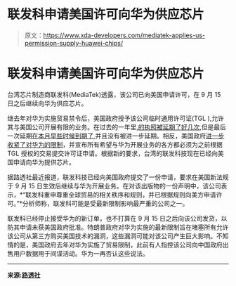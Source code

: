 # 联发科申请美国许可向华为供应芯片

> 原文：<https://www.xda-developers.com/mediatek-applies-us-permission-supply-huawei-chips/>

# 联发科申请美国许可向华为供应芯片

台湾芯片制造商联发科(MediaTek)透露，该公司已向美国申请许可，在 9 月 15 日之后继续向华为供应芯片。

继去年对华为实施贸易禁令后，美国政府授予该公司临时通用许可证(TGL ),允许其与美国公司开展有限的业务。在过去的一年里,[的执照被延期了好几次](https://www.xda-developers.com/google-revoke-huawei-android-ban-blacklist/),但是最后一次延期[在本月早些时候到期了](https://www.xda-developers.com/huawei-temporary-general-license-expired-updates-older-phones/),并且没有被进一步延期。相反，美国政府[进一步收紧了对华为的限制](https://www.xda-developers.com/usa-further-tightens-restrictions-huawei-will-not-extend-temporary-general-license/)，并宣布所有希望与华为开展业务的各方都必须为之前根据 TGL 授权的交易提交许可证申请。根据新的要求，台湾的联发科技现在已经向美国申请向华为提供芯片。

据路透社最近报道，联发科技已经向美国政府提交了一份申请，要求在美国新法规于 9 月 15 日生效后继续与华为开展业务。在对该出版物的一份声明中，该公司表示，*“联发科重申尊重全球贸易的相关秩序和规则，并已根据规则向美方申请许可。”*分析师称，联发科可能是受最新限制影响最严重的公司之一。

联发科已经停止接受华为的新订单，也不打算在 9 月 15 日之后向该公司发货，以防其申请未获美国政府批准。特朗普政府对华为实施的最新限制旨在堵塞所有允许该公司从第三方购买美国技术的漏洞，这些漏洞可能对该公司产生巨大影响。不知情的是，美国政府去年对华为实施了贸易限制，此前有人指控该公司向中国政府出售用户数据用于间谍活动。华为一再否认这些说法。

* * *

**来源:[路透社](https://www.reuters.com/article/us-usa-huawei-mediatek/taiwans-mediatek-pushes-for-permission-to-supply-huawei-after-u-s-curbs-idUSKBN25O0SG)**